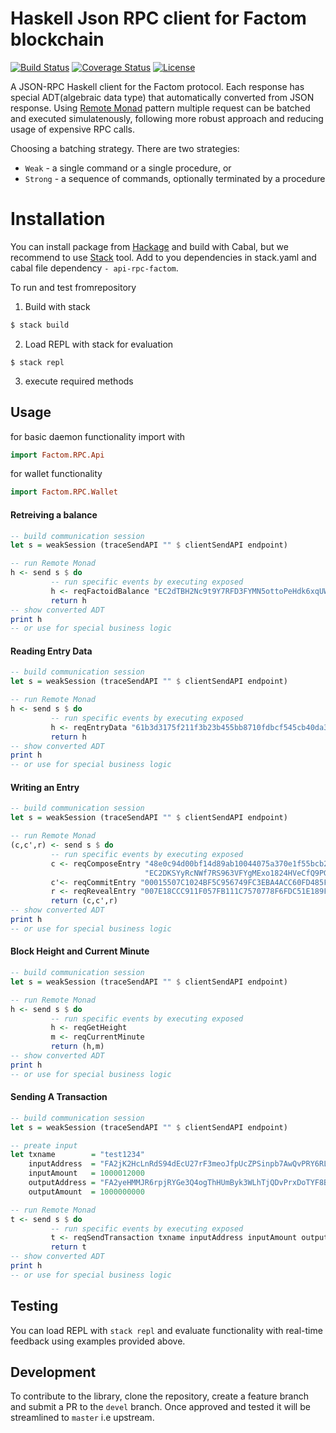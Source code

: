 # Haskell Json RPC client for Factom blockchain

[![Build Status](https://travis-ci.com/kompendium-llc/factom-haskell-client.svg?branch=master)](https://travis-ci.com/kompendium-llc/factom-haskell-client)
[![Coverage Status](https://camo.githubusercontent.com/97fc12d3a3ca2613e37adcdc75afbb7e760acc10/687474703a2f2f696d672e736869656c64732e696f2f636f766572616c6c732f74726175746f6e656e2f636f766572616c6c732d6d6176656e2d706c7567696e2f6d61737465722e737667)](https://coveralls.io/github/kompendium-llc/factom-haskell-client?branch=master)
[![License](https://img.shields.io/badge/license-MIT-blue.svg)](https://github.com/kompendium-llc/api-rpc-factom/blob/master/LICENSE)
<!-- 
[![Coverage Status](https://coveralls.io/repos/github/kompendium-llc/factom-haskell-client/badge.svg?branch=master)](https://coveralls.io/github/kompendium-llc/factom-haskell-client?branch=master)
-->


A JSON-RPC Haskell client for the Factom protocol. Each response has special ADT(algebraic data type) that automatically converted from JSON response. Using [Remote Monad](https://ku-fpg.github.io/files/Gill-15-RemoteMonad.pdf) pattern multiple request can be batched and executed simulatenously, following more robust approach and reducing usage of expensive RPC calls.

Choosing a batching strategy. There are two strategies:
- `Weak`   - a single command or a single procedure, or
- `Strong` - a sequence of commands, optionally terminated by a procedure

# Installation

You can install package from [Hackage](https://hackage.haskell.org/package/api-rpc-factom) and build with Cabal, but we recommend to use [Stack](https://haskellstack.org) tool. Add to you dependencies in stack.yaml and cabal file dependency `- api-rpc-factom`.

To run and test fromrepository

1. Build with stack
```bash
$ stack build
```
2. Load REPL with stack for evaluation
```
$ stack repl
```

3. execute required methods

## Usage

for basic daemon functionality import with

```haskell
import Factom.RPC.Api
```

for wallet functionality


```haskell
import Factom.RPC.Wallet
```

#### Retreiving a balance
```haskell
-- build communication session
let s = weakSession (traceSendAPI "" $ clientSendAPI endpoint)

-- run Remote Monad
h <- send s $ do
         -- run specific events by executing exposed
         h <- reqFactoidBalance "EC2dTBH2Nc9t9Y7RFD3FYMN5ottoPeHdk6xqUWEc6eHVoBPj6CmHx"
         return h
-- show converted ADT
print h
-- or use for special business logic
```

#### Reading Entry Data
```haskell
-- build communication session
let s = weakSession (traceSendAPI "" $ clientSendAPI endpoint)

-- run Remote Monad
h <- send s $ do
         -- run specific events by executing exposed
         h <- reqEntryData "61b3d3175f211f3b23b455bb8710fdbcf545cb40da397d9e20b26eca31c389a6"
         return h
-- show converted ADT
print h
-- or use for special business logic
```

#### Writing an Entry
```haskell
-- build communication session
let s = weakSession (traceSendAPI "" $ clientSendAPI endpoint)

-- run Remote Monad
(c,c',r) <- send s $ do
         -- run specific events by executing exposed
         c <- reqComposeEntry "48e0c94d00bf14d89ab10044075a370e1f55bcb28b2ff16206d865e192827645"
                              "EC2DKSYyRcNWf7RS963VFYgMExo1824HVeCfQ9PGPmNzwrcmgm2r"
         c'<- reqCommitEntry "00015507C1024BF5C956749FC3EBA4ACC60FD485FB100E601070A44FCCE54FF358D60669854734013B6A27BCCEB6A42D62A3A8D02A6F0D73653215771DE243A63AC048A18B59DA29F4CBD953E6EBE684D693FDCA270CE231783E8ECC62D630F983CD59E559C6253F84D1F54C8E8D8665D493F7B4A4C1864751E3CDEC885A64C2144E0938BF648A00"
         r <- reqRevealEntry "007E18CCC911F057FB111C7570778F6FDC51E189F35A6E6DA683EC2A264443531F000E0005746573745A0005746573745A48656C6C6F20466163746F6D21"
         return (c,c',r)
-- show converted ADT
print h
-- or use for special business logic
```

#### Block Height and Current Minute

```haskell
-- build communication session
let s = weakSession (traceSendAPI "" $ clientSendAPI endpoint)

-- run Remote Monad
h <- send s $ do
         -- run specific events by executing exposed
         h <- reqGetHeight
         m <- reqCurrentMinute
         return (h,m)
-- show converted ADT
print h
-- or use for special business logic
```

#### Sending A Transaction

```haskell
-- build communication session
let s = weakSession (traceSendAPI "" $ clientSendAPI endpoint)

-- preate input
let txname        = "test1234"
    inputAddress  = "FA2jK2HcLnRdS94dEcU27rF3meoJfpUcZPSinpb7AwQvPRY6RL1Q"
    inputAmount   = 1000012000
    outputAddress = "FA2yeHMMJR6rpjRYGe3Q4ogThHUmByk3WLhTjQDvPrxDoTYF8BbC"
    outputAmount  = 1000000000

-- run Remote Monad
t <- send s $ do
         -- run specific events by executing exposed
         t <- reqSendTransaction txname inputAddress inputAmount outputAddress outputAmount
         return t
-- show converted ADT
print h
-- or use for special business logic
```

## Testing

You can load REPL with `stack repl` and evaluate functionality with real-time feedback using examples provided above.

## Development

To contribute to the library, clone the repository, create a feature branch and submit a PR to the `devel` branch. Once approved and tested it will be streamlined to `master` i.e upstream.
